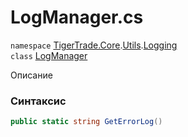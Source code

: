 
# LogManager.cs
`namespace` [TigerTrade.Core](../../../TigerTrade.Core.md).[Utils](../../../TigerTrade.Core/Utils.md).[Logging](../../../TigerTrade.Core/Utils/Logging.md)  
    `class` [LogManager](../../LogManager.cs.md)

Описание

### Синтаксис
```csharp
public static string GetErrorLog()
```


                    
                    